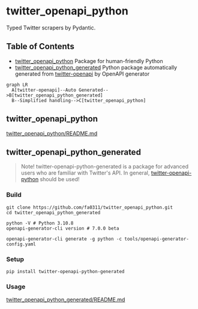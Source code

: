 # twitter_openapi_python

Typed Twitter scrapers by Pydantic.

## Table of Contents

- [twitter_openapi_python](./twitter_openapi_python) Package for human-friendly Python
- [twitter_openapi_python_generated](./twitter_openapi_python_generated) Python package automatically generated from [twitter-openapi](https://github.com/fa0311/twitter-openapi) by OpenAPI generator

```mermaid
graph LR
  A[twitter-openapi]--Auto Generated-->B[twitter_openapi_python_generated]
  B--Simplified handling-->C[twitter_openapi_python]
```

## twitter_openapi_python

[twitter_openapi_python/README.md](./twitter_openapi_python/README.md)

## twitter_openapi_python_generated

> Note! twitter-openapi-python-generated is a package for advanced users who are familiar with Twitter's API. In general, [twitter-openapi-python](./twitter-openapi-python) should be used!

### Build

```shell
git clone https://github.com/fa0311/twitter_openapi_python.git
cd twitter_openapi_python_generated
```

```shell
python -V # Python 3.10.8
openapi-generator-cli version # 7.0.0 beta
```

```shell
openapi-generator-cli generate -g python -c tools/openapi-generator-config.yaml
```

### Setup

```shell
pip install twitter-openapi-python-generated
```

### Usage

[twitter_openapi_python_generated/README.md](./twitter_openapi_python_generated/README.md)
